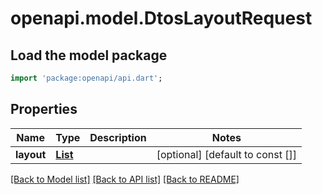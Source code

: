 # openapi.model.DtosLayoutRequest

## Load the model package
```dart
import 'package:openapi/api.dart';
```

## Properties
Name | Type | Description | Notes
------------ | ------------- | ------------- | -------------
**layout** | [**List<DtosZoneLayout>**](DtosZoneLayout.md) |  | [optional] [default to const []]

[[Back to Model list]](../README.md#documentation-for-models) [[Back to API list]](../README.md#documentation-for-api-endpoints) [[Back to README]](../README.md)



